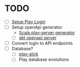 # TODO

- [ ] [Setup Play Login](https://www.playframework.com/documentation/2.1.0/JavaGuide4)
- [ ] Setup openApi generator 
    - [Scala play-server generator](https://openapi-generator.tech/docs/generators/scala-play-server)
    - [ ] [sbt openapi server](https://github.com/OpenAPITools/sbt-openapi-generator)
- [ ] Convert login to API endpoints
- [ ] Database?
    - [ ] [play-slick](https://www.playframework.com/documentation/2.8.x/PlaySlick)
    - [ ] Play database evolutions